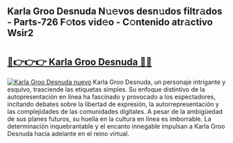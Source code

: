 ## Karla Groo Desnuda N𝚞𝚎vos desn𝚞dos filtr𝚊dos - Parts-726 F𝚘tos vid𝚎o - C𝚘ntenido atr𝚊ctivo Wsir2

# <h2><a href="http://mb7jpic.tromn.icu/?c=Karla+Groo+Desnuda">🔗👉👉👉 Karla Groo Desnuda 🔗🔗</a></h2>

[![Karla Groo Desnuda nuevo](https://i.imgur.com/pEAQMta.gif)](http://mb7jpic.tromn.icu/?c=Karla+Groo+Desnuda)
Karla Groo Desnuda, un personaje intrigante y esquivo, trasciende las etiquetas simples. Su enfoque distintivo de la autopresentación en línea ha fascinado y provocado a los espectadores, incitando debates sobre la libertad de expresión, la autorrepresentación y las complejidades de las comunidades digitales. A pesar de la ambigüedad de sus planes futuros, su huella en la cultura en línea es imborrable. La determinación inquebrantable y el encanto innegable impulsan a Karla Groo Desnuda hacia adelante en el reino virtual.
